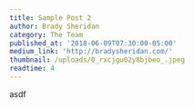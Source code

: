 ```yaml
---
title: Sample Post 2
author: Brady Sheridan
category: The Team
published_at: '2018-06-09T07:30:00-05:00'
medium_link: 'http://bradysheridan.com/'
thumbnail: /uploads/0_rxcjgu02y8bjbeo_.jpeg
readtime: 4
---
```


asdf
